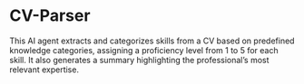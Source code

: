 # CV-Parser
This AI agent extracts and categorizes skills from a CV based on predefined knowledge categories, assigning a proficiency level from 1 to 5 for each skill. It also generates a summary highlighting the professional’s most relevant expertise. 
